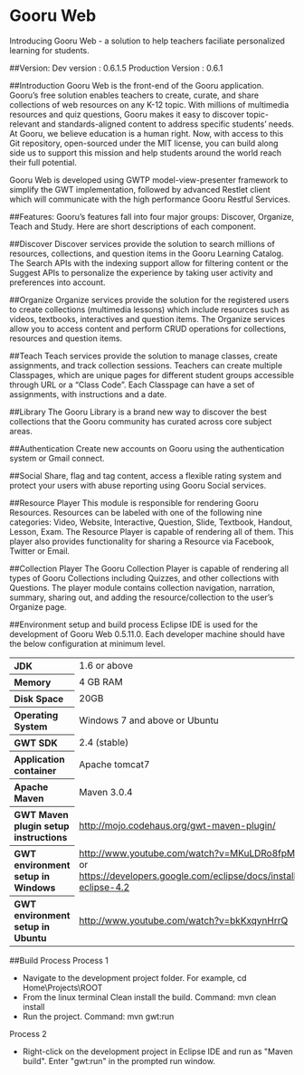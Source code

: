 Gooru Web
=============
Introducing Gooru Web  - a solution to help teachers faciliate personalized learning for students.

##Version:
Dev version : 0.6.1.5
Production Version : 0.6.1

##Introduction
Gooru Web is the front-end of the Gooru application. Gooru’s free solution enables teachers to create, curate, and share collections of web resources on any K-12 topic. With millions of multimedia resources and quiz questions, Gooru makes it easy to discover topic-relevant and standards-aligned content to address specific students’ needs.  At Gooru, we believe education is a human right.  Now, with access to this Git repository, open-sourced under the MIT license, you can build along side us to support this mission and help students around the world reach their full potential.

Gooru Web is developed using GWTP model-view-presenter framework to simplify the GWT implementation, followed by advanced Restlet client which will communicate with the high performance Gooru Restful Services. 

##Features:
Gooru’s features fall into four major groups: Discover, Organize, Teach and Study.  Here are short descriptions of each component. 

##Discover
Discover services provide the solution to search millions of resources, collections, and question items in the Gooru Learning Catalog. The Search APIs with the indexing support allow for filtering content or the Suggest APIs to personalize the experience by taking user activity and preferences into account.

##Organize
Organize services provide the solution for the registered users to create collections (multimedia lessons) which include resources such as videos, textbooks, interactives and question items. The Organize services allow you to access content and perform CRUD operations for collections, resources and question items.

##Teach
Teach services provide the solution to manage classes, create assignments, and track collection sessions. Teachers can create multiple Classpages, which are unique pages for different student groups accessible through URL or a “Class Code”. Each Classpage can have a set of assignments, with instructions and a date.

##Library
The Gooru Library is a brand new way to discover the best collections that the Gooru community has curated across core subject areas.

##Authentication
Create new accounts on Gooru using the authentication system or Gmail connect.

##Social
Share, flag and tag content, access a flexible rating system and protect your users with abuse reporting using Gooru Social services.

##Resource Player
This module is responsible for rendering Gooru Resources. Resources can be labeled with one of the following nine categories: Video, Website, Interactive, Question, Slide, Textbook, Handout, Lesson, Exam. The Resource Player is capable of rendering all of them. This player also provides functionality for sharing a Resource via Facebook, Twitter or Email.

##Collection Player
The Gooru Collection Player is capable of rendering all types of Gooru Collections including Quizzes, and other collections with Questions. The player module contains collection navigation, narration, summary, sharing out, and adding the resource/collection to the user’s Organize page.

##Environment setup and build process
Eclipse IDE is used for the development of Gooru Web 0.5.11.0. Each developer machine should have the below configuration at minimum level.

<table>
  <tr>
    <th style="text-align:left;">JDK</th>
    <td>1.6 or above</td>
  </tr>
  <tr>
    <th style="text-align:left;">Memory</th>
    <td>4 GB RAM</td>
  </tr>
  <tr>
    <th style="text-align:left;">Disk Space</th>
    <td>20GB</td>
  </tr>
  <tr>
    <th style="text-align:left;">Operating System</th>
    <td>Windows 7 and above or Ubuntu</td>
  </tr>
   <tr>
    <th style="text-align:left;">GWT SDK</th>
    <td>2.4 (stable)</td>
  </tr>
   <tr>
    <th style="text-align:left;">Application container</th>
    <td>Apache tomcat7</td>
  </tr>
   <tr>
    <th style="text-align:left;">Apache Maven</th>
    <td>Maven 3.0.4</td>
  </tr>
  <tr>
    <th style="text-align:left;">GWT Maven plugin setup instructions</th>
    <td><a href="http://mojo.codehaus.org/gwt-maven-plugin/">http://mojo.codehaus.org/gwt-maven-plugin/</a></td>
  </tr>
  <tr>
    <th style="text-align:left;">GWT environment setup in Windows</th>
    <td><a href="http://www.youtube.com/watch?v=MKuLDRo8fpM">http://www.youtube.com/watch?v=MKuLDRo8fpM</a> or 
        <a href="https://developers.google.com/eclipse/docs/install-eclipse-4.2">https://developers.google.com/eclipse/docs/install-eclipse-4.2</a></td>
  </tr>
  <tr>
    <th style="text-align:left;">GWT environment setup in Ubuntu</th>
    <td><a href="http://www.youtube.com/watch?v=bkKxqynHrrQ">http://www.youtube.com/watch?v=bkKxqynHrrQ</a></td>
    </tr>

</table>
 
##Build Process
Process 1
* Navigate to the development project folder.
  For example, cd Home\Projects\ROOT
* From the linux terminal Clean install the build.
  Command: mvn clean install
* Run the project.
  Command: mvn gwt:run

Process 2
* Right-click on the development project in Eclipse IDE and run as "Maven build". Enter "gwt:run" in the prompted run window.

